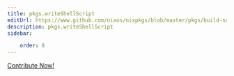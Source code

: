 ```yaml
---
title: pkgs.writeShellScript
editUrl: https://www.github.com/nixos/nixpkgs/blob/master/pkgs/build-support/trivial-builders/default.nix#L266C22
description: pkgs.writeShellScript
sidebar:

    order: 8
---
```


<a href="https://www.github.com/nixos/nixpkgs/blob/master/pkgs/build-support/trivial-builders/default.nix#L266C22">Contribute Now!</a>



